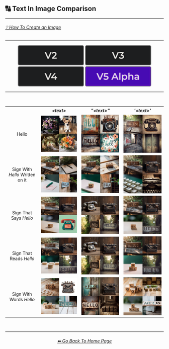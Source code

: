 <h2>🔠 Text In Image Comparison</h2>

<hr><!--------------->

<h6><a href="https://github.com/firmianay/MidJourney-Styles-and-Keywords-Reference-zh/wiki/%E2%9D%94-How-To-Guide#-creating-an-image">❔ How To Create an Image</a></h6>

<hr><!--------------->

<div align="center">

[<img src="/Images/Repo_Parts/Buttons/Version_Buttons/button_version_V2_inactive.webp?raw=true" alt="MidJourney V2" height="64" />](/Pages/MJ_V2/Comparison_Pages/Prompt_Writing/Text_In_Image_Comparison.md)
[<img src="/Images/Repo_Parts/Buttons/Version_Buttons/button_version_V3_inactive.webp?raw=true" alt="MidJourney V3" height="64" />](/Pages/MJ_V3/Comparison_Pages/Prompt_Writing/Text_In_Image_Comparison.md)
[<img src="/Images/Repo_Parts/Buttons/Version_Buttons/button_version_V4_inactive.webp?raw=true" alt="MidJourney V4" height="64" />](/Pages/MJ_V4/Comparison_Pages/Prompt_Writing/Text_In_Image_Comparison.md)
[<img src="/Images/Repo_Parts/Buttons/Version_Buttons/button_version_V5_Alpha_active.webp?raw=true" alt="MidJourney V5" height="64" />](/Pages/MJ_V5/Comparison_Pages/Prompt_Writing/Text_In_Image_Comparison.md)

</div>

<hr>
<br>

<div align="center">

<table>
    <tr align=center valign=middle>
        <th></th>
        <th><i>&#60;text&#62;</i></th>
        <th><i>"&#60;text&#62;"</i></th>
        <th><i>'&#60;text&#62;'</i></th>
    </tr>
    <tr align=center valign=middle>
        <td>Hello</td>
        <td><img src="/Images/MJ_V5/V5_Alpha_1/Comparison_Page_Images/Text_In_Image_Comparison/Text/Hello.webp?raw=true" width="256" /></td>
        <td><img src="/Images/MJ_V5/V5_Alpha_1/Comparison_Page_Images/Text_In_Image_Comparison/Text_With_Apostrophes/'Hello'.webp?raw=true" width="256" /></td>
        <td><img src="/Images/MJ_V5/V5_Alpha_1/Comparison_Page_Images/Text_In_Image_Comparison/Text_With_Quotes/''Hello''.webp?raw=true" width="256" /></td>
    </tr>
    <tr align=center valign=middle>
        <td>Sign With <i>Hello</i> Written on it</td>
        <td><img src="/Images/MJ_V5/V5_Alpha_1/Comparison_Page_Images/Text_In_Image_Comparison/Text/Sign_With_Hello_Written_on_it.webp?raw=true" width="256" /></td>
        <td><img src="/Images/MJ_V5/V5_Alpha_1/Comparison_Page_Images/Text_In_Image_Comparison/Text_With_Apostrophes/Sign_With_'Hello'_Written_on_it.webp?raw=true" width="256" /></td>
        <td><img src="/Images/MJ_V5/V5_Alpha_1/Comparison_Page_Images/Text_In_Image_Comparison/Text_With_Quotes/Sign_With_''Hello''_Written_on_it.webp?raw=true" width="256" /></td>
    </tr>
    <tr align=center valign=middle>
        <td>Sign That Says <i>Hello</i></td>
        <td><img src="/Images/MJ_V5/V5_Alpha_1/Comparison_Page_Images/Text_In_Image_Comparison/Text/Sign_That_Says_Hello.webp?raw=true" width="256" /></td>
        <td><img src="/Images/MJ_V5/V5_Alpha_1/Comparison_Page_Images/Text_In_Image_Comparison/Text_With_Quotes/Sign_That_Says_''Hello''.webp?raw=true" width="256" /></td>
        <td><img src="/Images/MJ_V5/V5_Alpha_1/Comparison_Page_Images/Text_In_Image_Comparison/Text_With_Apostrophes/Sign_That_Says_'Hello'.webp?raw=true" width="256" /></td>
    </tr>
    <tr align=center valign=middle>
        <td>Sign That Reads <i>Hello</i></td>
        <td><img src="/Images/MJ_V5/V5_Alpha_1/Comparison_Page_Images/Text_In_Image_Comparison/Text/Sign_That_Reads_Hello.webp?raw=true" width="256" /></td>
        <td><img src="/Images/MJ_V5/V5_Alpha_1/Comparison_Page_Images/Text_In_Image_Comparison/Text_With_Quotes/Sign_That_Says_''Hello''.webp?raw=true" width="256" /></td>
        <td><img src="/Images/MJ_V5/V5_Alpha_1/Comparison_Page_Images/Text_In_Image_Comparison/Text_With_Apostrophes/Sign_That_Reads_'Hello'.webp?raw=true" width="256" /></td>
    </tr>
    <tr align=center valign=middle>
        <td>Sign With Words <i>Hello</i></td>
        <td><img src="/Images/MJ_V5/V5_Alpha_1/Comparison_Page_Images/Text_In_Image_Comparison/Text/Sign_With_Words_Hello.webp?raw=true" width="256" /></td>
        <td><img src="/Images/MJ_V5/V5_Alpha_1/Comparison_Page_Images/Text_In_Image_Comparison/Text_With_Quotes/Sign_With_Words_''Hello''.webp?raw=true" width="256" /></td>
        <td><img src="/Images/MJ_V5/V5_Alpha_1/Comparison_Page_Images/Text_In_Image_Comparison/Text_With_Apostrophes/Sign_With_Words_'Hello'.webp?raw=true" width="256" /></td>
    </tr>
</table>

</div>

<br>

<hr><!--------------->
<div align="center">
<h6><a href="/README.md">⬅ Go Back To Home Page</a></h6>
</div>